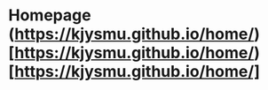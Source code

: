 # Homepage (https://kjysmu.github.io/home/)[https://kjysmu.github.io/home/)[https://kjysmu.github.io/home/]

